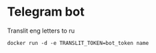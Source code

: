 # Telegram bot
Translit eng letters to ru 

```shell
docker run -d -e TRANSLIT_TOKEN=bot_token name 
```